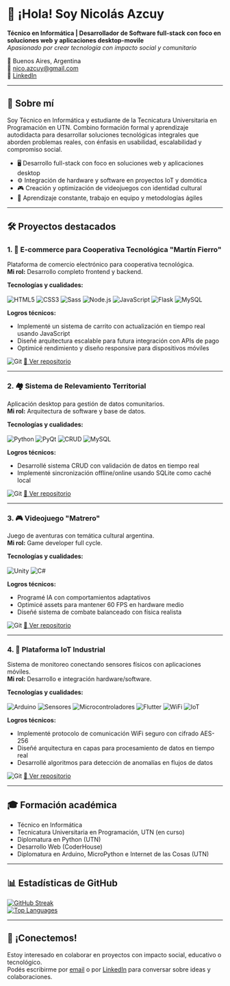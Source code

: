 # 👋 ¡Hola! Soy Nicolás Azcuy

**Técnico en Informática | Desarrollador de Software full-stack con foco en soluciones web y aplicaciones desktop-movile**  
*Apasionado por crear tecnología con impacto social y comunitario*

📍 Buenos Aires, Argentina  
📧 [nico.azcuy@gmail.com](mailto:nico.azcuy@gmail.com)  
🔗 [LinkedIn](https://www.linkedin.com/in/nicolas-azcuy/)  

---

## 🚀 Sobre mí

Soy Técnico en Informática y estudiante de la Tecnicatura Universitaria en Programación en UTN. Combino formación formal y aprendizaje autodidacta para desarrollar soluciones tecnológicas integrales que aborden problemas reales, con énfasis en usabilidad, escalabilidad y compromiso social.

- 🖥️ Desarrollo full-stack con foco en soluciones web y aplicaciones desktop  
- ⚙️ Integración de hardware y software en proyectos IoT y domótica  
- 🎮 Creación y optimización de videojuegos con identidad cultural  
- 🌱 Aprendizaje constante, trabajo en equipo y metodologías ágiles  


---

## 🛠️ Proyectos destacados

### 1. **🛒 E-commerce para Cooperativa Tecnológica "Martín Fierro"**  
Plataforma de comercio electrónico para cooperativa tecnológica.  
**Mi rol:** Desarrollo completo frontend y backend.  

**Tecnologías y cualidades:**  
<br>
![HTML5](https://img.shields.io/badge/HTML5-E34F26?style=flat&logo=html5&logoColor=white)  ![CSS3](https://img.shields.io/badge/CSS3-1572B6?style=flat&logo=css3&logoColor=white)  ![Sass](https://img.shields.io/badge/Sass-CC6699?style=flat&logo=sass&logoColor=white)
![Node.js](https://img.shields.io/badge/Node.js-339933?style=flat&logo=node-dot-js&logoColor=white)  ![JavaScript](https://img.shields.io/badge/JavaScript-F7DF1E?style=flat&logo=javascript&logoColor=black)
![Flask](https://img.shields.io/badge/Flask-000000?style=flat&logo=flask&logoColor=white)  ![MySQL](https://img.shields.io/badge/MySQL-4479A1?style=flat&logo=mysql&logoColor=white)  

**Logros técnicos:**  
- Implementé un sistema de carrito con actualización en tiempo real usando JavaScript  
- Diseñé arquitectura escalable para futura integración con APIs de pago  
- Optimicé rendimiento y diseño responsive para dispositivos móviles   


![Git](https://img.shields.io/badge/Git-F05032?style=flat&logo=git&logoColor=white)  [🔗 Ver repositorio](https://github.com/nazcuy/CooperativaTecnologica)


---

### **2. 🏘️ Sistema de Relevamiento Territorial**  
Aplicación desktop para gestión de datos comunitarios.  
**Mi rol:** Arquitectura de software y base de datos.  

**Tecnologías y cualidades:**  
<br>
![Python](https://img.shields.io/badge/Python-3776AB?style=flat&logo=python&logoColor=white)  ![PyQt](https://img.shields.io/badge/PyQt-41CD52?style=flat&logo=python&logoColor=white)  ![CRUD](https://img.shields.io/badge/CRUD-Data%20Management-blue?style=flat)  ![MySQL](https://img.shields.io/badge/MySQL-4479A1?style=flat&logo=mysql&logoColor=white)  

**Logros técnicos:**  
- Desarrollé sistema CRUD con validación de datos en tiempo real  
- Implementé sincronización offline/online usando SQLite como caché local  
 

![Git](https://img.shields.io/badge/Git-F05032?style=flat&logo=git&logoColor=white)  [🔗 Ver repositorio](https://github.com/nazcuy/CensoBarrialApp)


---

### **3. 🎮 Videojuego "Matrero"**  
Juego de aventuras con temática cultural argentina.  
**Mi rol:** Game developer full cycle.  

**Tecnologías y cualidades:**  
<br>
![Unity](https://img.shields.io/badge/Unity-000000?style=flat&logo=unity&logoColor=white)  ![C#](https://img.shields.io/badge/C%23-239120?style=flat&logo=c-sharp&logoColor=white)  

**Logros técnicos:**  
- Programé IA con comportamientos adaptativos  
- Optimicé assets para mantener 60 FPS en hardware medio  
- Diseñé sistema de combate balanceado con física realista  


![Git](https://img.shields.io/badge/Git-F05032?style=flat&logo=git&logoColor=white)  [🔗 Ver repositorio](https://github.com/nazcuy/Matrero)


---

### **4. 📡 Plataforma IoT Industrial**  
Sistema de monitoreo conectando sensores físicos con aplicaciones móviles.  
**Mi rol:** Desarrollo e integración hardware/software.  

**Tecnologías y cualidades:**  
<br>
![Arduino](https://img.shields.io/badge/Arduino-00979D?style=flat&logo=arduino&logoColor=white)  ![Sensores](https://img.shields.io/badge/Sensores-DX5A6E?style=flat&logo=zigbee&logoColor=white)  ![Microcontroladores](https://img.shields.io/badge/Microcontroladores-FF6C37?style=flat&logo=embedded&logoColor=white)  ![Flutter](https://img.shields.io/badge/Flutter-02569B?style=flat&logo=flutter&logoColor=white)  ![WiFi](https://img.shields.io/badge/WiFi-FF6F00?style=flat&logo=wifi&logoColor=white)  ![IoT](https://img.shields.io/badge/IoT-Internet%20of%20Things-blue?style=flat&logo=raspberrypi&logoColor=white)

**Logros técnicos:**  
- Implementé protocolo de comunicación WiFi seguro con cifrado AES-256  
- Diseñé arquitectura en capas para procesamiento de datos en tiempo real  
- Desarrollé algoritmos para detección de anomalías en flujos de datos  


![Git](https://img.shields.io/badge/Git-F05032?style=flat&logo=git&logoColor=white)  [🔗 Ver repositorio](https://github.com/nazcuy/PlataformaIoT)


---

## 🎓 Formación académica

- Técnico en Informática  
- Tecnicatura Universitaria en Programación, UTN (en curso)
- Diplomatura en Python (UTN)
- Desarrollo Web (CoderHouse) 
- Diplomatura en Arduino, MicroPython e Internet de las Cosas (UTN) 


---

## 📊 Estadísticas de GitHub

[![GitHub Streak](https://streak-stats.demolab.com?user=nazcuy)](https://git.io/streak-stats)  
[![Top Languages](https://github-readme-stats.vercel.app/api/top-langs/?username=nazcuy&layout=compact)](https://github.com/anuraghazra/github-readme-stats)

---

## 🤝 ¡Conectemos!

Estoy interesado en colaborar en proyectos con impacto social, educativo o tecnológico.  
Podés escribirme por [email](mailto:nico.azcuy@gmail.com) o por [LinkedIn](https://www.linkedin.com/in/nicolas-azcuy/) para conversar sobre ideas y colaboraciones.
